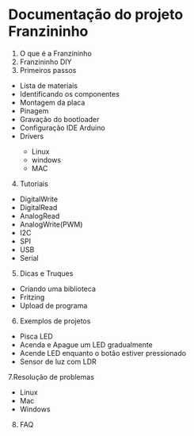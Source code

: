 # Documentação do projeto Franzininho

 1. O que é a Franzininho 
 2. Franzininho DIY 
 3. Primeiros passos 
<ul>
  <li>Lista de materiais </li>
  <li>Identificando os componentes </li>
  <li>Montagem da placa </li>
  <li>Pinagem </li>
  <li>Gravação do bootloader</li>
  <li>Configuração IDE Arduino </li>
  <li>Drivers </li>
        <ul>
          <li>Linux </li>
          <li>windows </li>
           <li>MAC </li> 
          
</ul>
 </ul>





4. Tutoriais
<ul>
  <li>DigitalWrite</li>
  <li>DigitalRead </li>
  <li>AnalogRead</li>
  <li>AnalogWrite(PWM) </li>
  <li>I2C </li>
  <li>SPI </li>
  <li>USB </li>
  <li>Serial </li> 
</ul>


5. Dicas e Truques
<ul>
  <li>Criando uma biblioteca </li>
  <li>Fritzing </li>
  <li>Upload de programa  </li>
</ul>

6. Exemplos de projetos

<ul>
  <li>Pisca LED</li>
  <li>Acenda e Apague um LED gradualmente </li>
  <li>Acende LED enquanto o botão estiver pressionado</li>
  <li>Sensor de luz com LDR</li>
  <liCaixinha de música </li> 
</ul>



7.Resolução de problemas
<ul>
  <li> Linux </li>
  <li> Mac </li>
  <li> Windows  </li>
</ul>


8. FAQ






